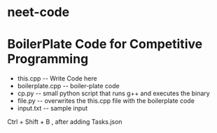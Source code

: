 # neet-code

# BoilerPlate Code for Competitive Programming
* this.cpp -- Write Code here
* boilerplate.cpp -- boiler-plate code 
* cp.py -- small python script that runs g++ and executes the binary
* file.py -- overwrites the this.cpp file with the boilerplate code
* input.txt -- sample input

Ctrl + Shift + B , after adding Tasks.json